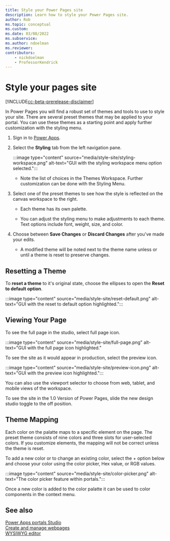 ```yaml
---
title: Style your Power Pages site
description: Learn how to style your Power Pages site.
author: Rob
ms.topic: conceptual
ms.custom: 
ms.date: 03/08/2022
ms.subservice:
ms.author: ndoelman 
ms.reviewer: 
contributors:
    - nickdoelman
    - ProfessorKendrick
---
```


# Style your pages site

[!INCLUDE[cc-beta-prerelease-disclaimer](../includes/cc-beta-prerelease-disclaimer.md)]

In Power Pages you will find a robust set of themes and tools to use to style your site. There are several preset themes that may be applied to your portal.  You can use these themes as a starting point and apply further customization with the styling menu.

1. Sign in to [Power Apps](https://make.powerapps.com/).

1. Select the **Styling** tab from the left navigation pane.

    :::image type="content" source="media/style-site/styling-workspace.png" alt-text="GUI with the styling workspace menu option selected.":::

    - Note the list of choices in the Themes Workspace. Further customization can be done with the Styling Menu.

1. Select one of the preset themes to see how the style is reflected on the canvas workspace to the right.

    - Each theme has its own palette.

    - You can adjust the styling menu to make adjustments to each theme. Text options include font, weight, size, and color.

1. Choose between **Save Changes** or **Discard Changes** after you've made your edits.

    - A modified theme will be noted next to the theme name unless or until a theme is reset to preserve changes.

## Resetting a Theme

To **reset a theme** to it's original state, choose the ellipses to open the **Reset to default option**.

:::image type="content" source="media/style-site/reset-default.png" alt-text="GUI with the reset to default option highlighted.":::

## Viewing Your Page

To see the full page in the studio, select full page icon.

:::image type="content" source="media/style-site/full-page.png" alt-text="GUI with the full page icon highlighted."

To see the site as it would appear in production, select the preview icon.

:::image type="content" source="media/style-site/preview-icon.png" alt-text="GUI with the preview icon highlighted.":::

You can also use the viewport selector to choose from web, tablet, and mobile views of the workspace.  

To see the site in the 1.0 Version of Power Pages, slide the new design studio toggle to the off position.

## Theme Mapping

Each color on the palatte maps to a specific element on the page.  The preset theme consists of nine colors and three slots for user-selected colors.  If you customize elements, the mapping will not be correct unless the theme is reset.  

To add a new color or to change an existing color, select the + option below and choose your color using the color picker, Hex value, or RGB values.

:::image type="content" source="media/style-site/color-picker.png" alt-text="The color picker feature within portals.":::

Once a new color is added to the color palatte it can be used to color components in the context menu.

## See also

[Power Apps portals Studio](https://github.com/MicrosoftDocs/powerapps-docs/blob/main/powerapps-docs/maker/portals/portal-designer-anatomy.md)  
[Create and manage webpages](https://github.com/MicrosoftDocs/powerapps-docs/blob/main/powerapps-docs/maker/portals/create-manage-webpages.md)  
[WYSIWYG editor](https://github.com/MicrosoftDocs/powerapps-docs/blob/main/powerapps-docs/maker/portals/compose-page.md)